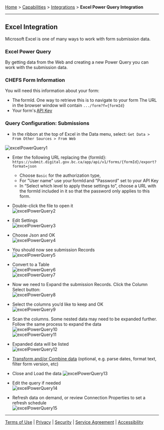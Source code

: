 [Home](index) > [Capabilities](Capabilities) > [Integrations](Integrations) > **Excel Power Query Integration**
***

## Excel Integration 

Microsoft Excel is one of many ways to work with form submission data. 

### Excel Power Query 

By getting data from the Web and creating a new Power Query you can work with the submission data. 

### CHEFS Form Information 
You will need this information about your form:   
* The formId. One way to retrieve this is to navigate to your form The URL in the browser window will contain ```.../form?f={formId}```   
* Your form's [API Key](../Data-Management/Generating-API-keys) 

### Query Configuration: Submissions 

* In the ribbon at the top of Excel in the Data menu, select: 
```Get Data > From Other Sources > From Web ```

![excelPowerQuery1](images/ex1.png)   

* Enter the following URL replacing the {formId}:  
```https://submit.digital.gov.bc.ca/app/api/v1/forms/{formId}/export?format=json ```
  * Choose ```Basic``` for the authorization type, 
  * For "User name" use your formId and "Password" set to your API Key 
  * In “Select which level to apply these settings to”, choose a URL with the formId included in it so that the password only applies to this form. 

* Double-click the file to open it   
![excelPowerQuery2](images/ex2.png)   
* Edit Settings   
![excelPowerQuery3](images/ex3.png)   
* Choose Json and OK   
![excelPowerQuery4](images/ex4.png)   
* You should now see submission Records   
![excelPowerQuery5](images/ex5.png)  
* Convert to a Table   
![excelPowerQuery6](images/ex6.png)  
![excelPowerQuery7](images/ex7.png)

* Now we need to Expand the submission Records. Click the Column Select button:   
![excelPowerQuery8](images/ex8.png)   
* Select the columns you’d like to keep and OK   
![excelPowerQuery9](images/ex9.png)  
* Scan the columns. Some nested data may need to be expanded further. Follow the same process to expand the data   
![excelPowerQuery10](images/ex10.png)   
![excelPowerQuery11](images/ex11.png)  
* Expanded data will be listed   
![excelPowerQuery12](images/ex12.png)  
* [Transform and/or Combine data](https://support.microsoft.com/en-us/office/about-power-query-in-excel-7104fbee-9e62-4cb9-a02e-5bfb1a6c536a) (optional, e.g. parse dates, format text, filter form version, etc)   
* Close and Load the data 
![excelPowerQuery13](images/ex13.png)  
* Edit the query if needed   
![excelPowerQuery14](images/ex14.png)  
* Refresh data on demand, or review Connection Properties to set a refresh schedule   
![excelPowerQuery15](images/ex15.png)  

***
[Terms of Use](Terms-of-Use) | [Privacy](Privacy) | [Security](Security) | [Service Agreement](Service-Agreement) | [Accessibility](Accessibility)